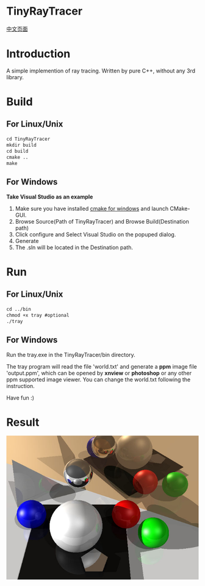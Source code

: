 TinyRayTracer
=============

[中文页面](README_zh.md)

# Introduction #

A simple implemention of ray tracing. Written by pure C++, without any 3rd library.

# Build #

## For Linux/Unix ##

```
cd TinyRayTracer
mkdir build
cd build
cmake ..
make
```

## For Windows ##

**Take Visual Studio as an example**

1. Make sure you have installed [cmake for windows](https://cmake.org/) and launch CMake-GUI.
2. Browse Source(Path of TinyRayTracer) and Browse Build(Destination path)
3. Click configure and Select Visual Studio on the popuped dialog.
4. Generate
5. The .sln will be located in the Destination path.

# Run #

## For Linux/Unix ##

```
cd ../bin
chmod +x tray #optional
./tray
```

## For Windows ##

Run the tray.exe in the TinyRayTracer/bin directory.


The tray program will read the file 'world.txt' and generate a **ppm** image file 'output.ppm', which can be opened by **xnview** or **photoshop** or any other ppm supported image viewer.
You can change the world.txt following the instruction.

Have fun :)

# Result #

![sample.jpg](bin/sample.jpg)